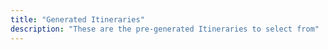 ```yaml
---
title: "Generated Itineraries"
description: "These are the pre-generated Itineraries to select from"
---
```

